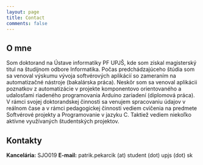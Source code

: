 ```yaml
---
layout: page
title: Contact
comments: false
---
```


## O mne

Som doktorand na Ústave informatiky PF UPJŠ, kde som získal magisterský titul na študijnom odbore Informatika. Počas predchádzajúceho štúdia som sa venoval výskumu vývoja softvérových aplikácií so zameraním na automatizačné nástroje (bakalárska práca). Neskôr som sa venoval aplikácii poznatkov z automatizácie v projekte komponentovo orientovaného a udalosťami riadeného programovania Arduino zariadení (diplomová práca). V rámci svojej doktorandskej činnosti sa venujem spracovaniu údajov v reálnom čase a v rámci pedagogickej činnosti vediem cvičenia na predmete Softvérové projekty a Programovanie v jazyku C. Taktiež vediem niekoľko aktívne využívaných študentských projektov.

## Kontakty

**Kancelária:** SJO019
**E-mail:** patrik.pekarcik (at) student (dot) upjs (dot) sk
